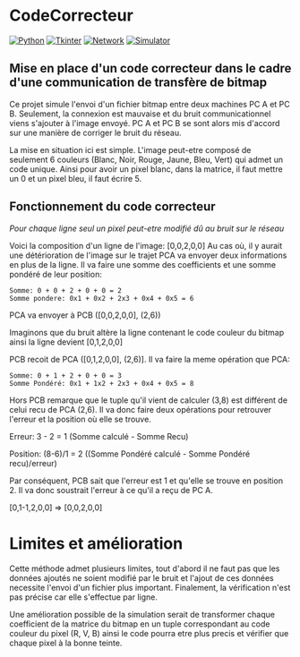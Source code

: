 # CodeCorrecteur
[![Python](https://img.shields.io/badge/python-blue.svg)]()
[![Tkinter](https://img.shields.io/badge/tkinter-blue.svg)]()
[![Network](https://img.shields.io/badge/network-blue.svg)]()
[![Simulator](https://img.shields.io/badge/simulator-blue.svg)]()

## Mise en place d'un code correcteur dans le cadre d'une communication de transfère de bitmap
Ce projet simule l'envoi d'un fichier bitmap entre deux machines PC A et PC B. Seulement, la connexion est mauvaise et du bruit communicationnel viens s'ajouter à l'image envoyé. PC A et PC B se sont alors mis d'accord sur une manière de corriger le bruit du réseau.

La mise en situation ici est simple. L'image peut-etre composé de seulement 6 couleurs (Blanc, Noir, Rouge, Jaune, Bleu, Vert) qui admet un code unique. Ainsi pour avoir un pixel blanc, dans la matrice, il faut mettre un 0 et un pixel bleu, il faut écrire 5.

## Fonctionnement du code correcteur
*Pour chaque ligne seul un pixel peut-etre modifié dû au bruit sur le réseau*

Voici la composition d'un ligne de l'image: [0,0,2,0,0]
Au cas où, il y aurait une détérioration de l'image sur le trajet PCA va envoyer deux informations en plus de la ligne.
Il va faire une somme des coefficients et une somme pondéré de leur position:

```
Somme: 0 + 0 + 2 + 0 + 0 = 2
Somme pondere: 0x1 + 0x2 + 2x3 + 0x4 + 0x5 = 6
```

PCA va envoyer à PCB ([0,0,2,0,0], (2,6))

Imaginons que du bruit altère la ligne contenant le code couleur du bitmap ainsi la ligne devient [0,1,2,0,0]

PCB recoit de PCA ([0,1,2,0,0], (2,6)]. Il va faire la meme opération que PCA:

```
Somme: 0 + 1 + 2 + 0 + 0 = 3
Somme Pondéré: 0x1 + 1x2 + 2x3 + 0x4 + 0x5 = 8
```

Hors PCB remarque que le tuple qu'il vient de calculer (3,8) est différent de celui recu de PCA (2,6). Il va donc faire deux opérations pour retrouver l'erreur et la position où elle se trouve.

Erreur: 3 - 2 = 1  (Somme calculé - Somme Recu)

Position: (8-6)/1 = 2 ((Somme Pondéré calculé - Somme Pondéré recu)/erreur)

Par conséquent, PCB sait que l'erreur est 1 et qu'elle se trouve en position 2. Il va donc soustrait l'erreur à ce qu'il a reçu de PC A.

[0,1-1,2,0,0] => [0,0,2,0,0]

# Limites et amélioration

Cette méthode admet plusieurs limites, tout d'abord il ne faut pas que les données ajoutés ne soient modifié par le bruit et l'ajout de ces données necessite l'envoi d'un fichier plus important. Finalement, la vérification n'est pas précise car elle s'effectue par ligne.

Une amélioration possible de la simulation serait de transformer chaque coefficient de la matrice du bitmap en un tuple correspondant au code couleur du pixel (R, V, B) ainsi le code pourra etre plus precis et vérifier que chaque pixel à la bonne teinte.
